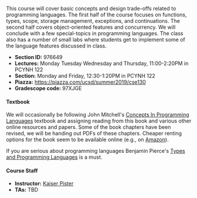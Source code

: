 This course will cover basic concepts and design trade-offs related to
programming languages. The first half of the course focuses on functions,
types, scope, storage management, exceptions, and continuations. The second
half covers object-oriented features and concurrency. We will conclude with a
few special-topics in programming languages. The class also has a number of
small labs where students get to implement some of the language features
discussed in class.

* **Section ID:** 976649
* **Lectures:** Monday Tuesday Wednesday and Thursday, 11:00-2:20PM in PCYNH 122
* **Section:** Monday and Friday, 12:30-1:20PM in PCYNH 122
* **Piazza:** <https://piazza.com/ucsd/summer2019/cse130>
* **Gradescope code:** 97XJGE

#### Textbook

We will occasionally be following John Mitchell's <a
href="https://books.google.com/books?id=AUUgAwAAQBAJ">Concepts In Programming
Languages</a> textbook and assigning reading from this book and various other
online resources and papers. Some of the book chapters have been revised, we
will be handing out PDFs of these chapters. Cheaper renting options for the book
seem to be available online (e.g., on <a
href="https://www.amazon.com/Concepts-Programming-Languages-John-Mitchell-ebook/dp/B00AHTN2TA/ref=mt_kindle?_encoding=UTF8&me=">Amazon</a>).

If you are serious about programming languages Benjamin Pierce's <a
href="https://www.cis.upenn.edu/~bcpierce/tapl/">Types and Programming
Languages</a> is a must.

#### Course Staff

- **Instructor:** [Kaiser Pister](https://cseweb.ucsd.edu/~kpister/)
- **TAs:** TBD
